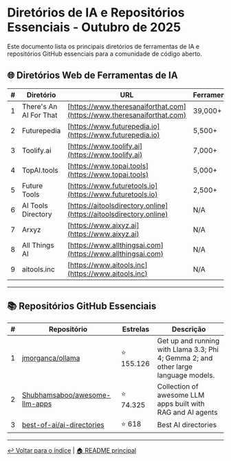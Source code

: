 # Diretórios de IA e Repositórios Essenciais - Outubro de 2025

Este documento lista os principais diretórios de ferramentas de IA e repositórios GitHub essenciais para a comunidade de código aberto.

## 🌐 Diretórios Web de Ferramentas de IA

| # | Diretório | URL | Ferramentas |
|---|-----------|-----|-------------|
| 1 | There's An AI For That | [https://www.theresanaiforthat.com](https://www.theresanaiforthat.com) | 39,000+ |
| 2 | Futurepedia | [https://www.futurepedia.io](https://www.futurepedia.io) | 5,500+ |
| 3 | Toolify.ai | [https://www.toolify.ai](https://www.toolify.ai) | 7,000+ |
| 4 | TopAI.tools | [https://www.topai.tools](https://www.topai.tools) | 5,000+ |
| 5 | Future Tools | [https://www.futuretools.io](https://www.futuretools.io) | 2,500+ |
| 6 | AI Tools Directory | [https://aitoolsdirectory.online](https://aitoolsdirectory.online) | N/A |
| 7 | Arxyz | [https://www.aixyz.ai](https://www.aixyz.ai) | N/A |
| 8 | All Things AI | [https://www.allthingsai.com](https://www.allthingsai.com) | N/A |
| 9 | aitools.inc | [https://www.aitools.inc](https://www.aitools.inc) | N/A |

---

## 📚 Repositórios GitHub Essenciais

| # | Repositório | Estrelas | Descrição |
|---|-------------|----------|-------------|
| 1 | [jmorganca/ollama](https://github.com/jmorganca/ollama) | ⭐ 155.126 | Get up and running with Llama 3.3; Phi 4; Gemma 2; and other large language models. |
| 2 | [Shubhamsaboo/awesome-llm-apps](https://github.com/Shubhamsaboo/awesome-llm-apps) | ⭐ 74.325 | Collection of awesome LLM apps built with RAG and AI agents |
| 3 | [best-of-ai/ai-directories](https://github.com/best-of-ai/ai-directories) | ⭐ 618 | Best AI directories |


---

[↩️ Voltar para o índice](./README.md) | [🏠 README principal](../README.md)
